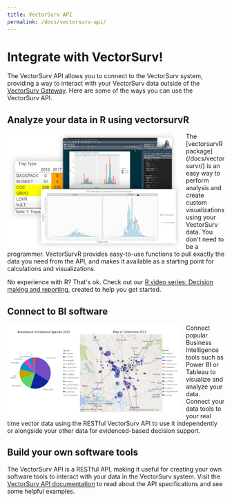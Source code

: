 ```yaml
---
title: VectorSurv API
permalink: /docs/vectorsurv-api/
---
```


# Integrate with VectorSurv!
The VectorSurv API allows you to connect to the VectorSurv system, providing a way to interact with your VectorSurv data outside of the [VectorSurv Gateway](https://gateway.vectorsurv.org/). Here are some of the ways you can use the VectorSurv API.

## Analyze your data in R using vectorsurvR
<img style="float:left; padding-right:1em; width:400px;" src="/assets/images/docs/rsamples.jpg" alt="Sample R Visualizations">
The [vectorsurvR package](/docs/vectorsurvr/) is an easy way to perform analysis and create custom visualizations using your VectorSurv data. You don't need to be a programmer. VectorSurvR provides easy-to-use functions to pull exactly the data you need from the API, and makes it available as a starting point for calculations and visualizations. 


<div style="clear:both;"></div>

No experience with R? That's ok. Check out our [R video series: Decision making and reporting](https://www.youtube.com/watch?v=2BfMG0P6Ndc&list=PLbSUoxtSzuqQFhsquussQDNJdwt2-k1bh), created to help you get started.

## Connect to BI software
<img style="float:left; padding-right:1em; width:400px;" src="/assets/images/docs/powerbi.png" alt="Power BI sample visualizations">
Connect popular Business Intelligence tools such as Power BI or Tableau to visualize and analyze your data. Connect your data tools to your real time vector data using the RESTful VectorSurv API to use it independently or alongside your other data for evidenced-based decision support.

<div style="clear:both;"></div>

## Build your own software tools
The VectorSurv API is a RESTful API, making it useful for creating your own software tools to interact with your data in the VectorSurv system. Visit the [VectorSurv API documentation](https://docs.api.vectorsurv.org) to read about the API specifications and see some helpful examples.


